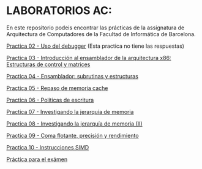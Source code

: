 # LABORATORIOS AC:

En este repositorio podeis encontrar las prácticas de la assignatura de Arquitectura de Computadores de la Facultad de Informática de Barcelona.

[Practica 02 - Uso del debugger](https://github.com/carlotacb/Labs-AC/tree/master/Practica02)   (Esta practica no tiene las respuestas)

[Practica 03 - Introducción al ensamblador de la arquitectura x86: Estructuras de control y matrices](https://github.com/carlotacb/Labs-AC/tree/master/Practica03)

[Practica 04 - Ensamblador: subrutinas y estructuras](https://github.com/carlotacb/Labs-AC/tree/master/Practica04)

[Practica 05 - Repaso de memoria cache](https://github.com/carlotacb/Labs-AC/tree/master/Practica05)

[Practica 06 - Políticas de escritura](https://github.com/carlotacb/Labs-AC/tree/master/Practica06)

[Practica 07 - Investigando la jerarquía de memoria](https://github.com/carlotacb/Labs-AC/tree/master/Practica07)

[Practica 08 - Investigando la jerarquía de memoria (II)](https://github.com/carlotacb/Labs-AC/tree/master/Practica08)

[Practica 09 - Coma flotante, precisión y rendimiento](https://github.com/carlotacb/Labs-AC/tree/master/Practica09)

[Practica 10 - Instrucciones SIMD](https://github.com/carlotacb/Labs-AC/tree/master/Practica10)

[Práctica para el exámen](https://github.com/carlotacb/Labs-AC/tree/master/practicaexamn)
